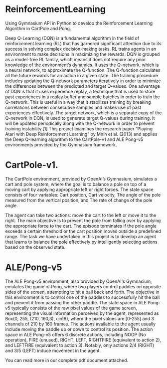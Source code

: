 # ReinforcementLearning
Using Gymnasium API in Python to develop the Reinforcement Learning Algorithm in CartPole and Pong.


Deep Q-Learning (DQN) is a fundamental algorithm in the field of reinforcement learning (RL) that has garnered significant attention due to its success in solving complex decision-making tasks. RL
trains agents in an environment to make decisions in maximizing the rewards. DQN is grouped as a model-free RL family, which means it does not require any prior knowledge of the environment’s dynamics.
It uses the Q-network, which is a neural network, to approximate the Q-function. The Q-function calculates all the future rewards for an action in a given state. The training procedure includes updating the Q-network parameters iteratively in order to minimize the differences between the predicted and target Q-values. One advantage of DQN is that it uses experience replay, a technique
that is used to store past experiences in a replay buffer and sample batches in order to train the Q-network. This is useful in a way that it stabilizes training by breaking correlations between consecutive samples and makes use of past experiences effectively. The target network, which is a
separate copy of the Q-network in DQN, is used to generate target Q-values during training.
It will be updated periodically along with the Q-network in order to prevent training instability.[1]
This project examines the research paper ”Playing Atari with Deep Reinforcement Learning” by Mnih et al. (2013) and applies the Deep Q-learning algorithm to the CartPole-v1 and ALE Pong-v5 environments provided by the Gymnasium framework.


# CartPole-v1.

The CartPole environment, provided by OpenAI’s Gymnasium, simulates a cart and pole system, where the goal is to balance a pole on top of a moving cart by applying appropriate left or right forces. The state space consists of four variables: Cart position, Cart velocity, The angle of the pole measured from the vertical position, and The rate of change of the pole angle. 

The agent can take two actions: move the cart to the left or move it to the right. The main objective is to prevent the pole from falling over by applying the appropriate force to the cart. The episode terminates if the pole angle exceeds a certain threshold or the cart position moves outside a predefined range. The task we have undertaken in this project is to develop an agent that learns to balance the pole effectively by intelligently selecting actions based on the observed state.


# ALE/Pong-v5
The ALE Pong-v5 environment, also provided by OpenAI's Gymnasium, emulates the game of Pong, where two players control paddles on opposite sides of the screen, attempting to hit a ball back and forth. The objective in this environment is to control one of the paddles to successfully hit the ball and prevent it from passing the other paddle.
The state space in ALE Pong-v5 typically consists of the raw pixel values of the game screen, representing the visual information perceived by the agent, represented as Box(0, 255, (210, 160,3), uint8), where the pixel values are [0-255] and 3 channels of 210 by 160 frames.  The actions available to the agent usually include moving the paddle up or down to control its position.
The action space in ALE Pong-v5 offers 6 discrete actions, including NOOP (No operation), FIRE (unused), RIGHT, LEFT, RIGHTFIRE (equivalent to action 2), and LEFTFIRE (equivalent to action 3). Notably, only actions 2/4 (RIGHT) and 3/5 (LEFT) induce movement in the agent.

You can read more in our complete pdf document attached.

